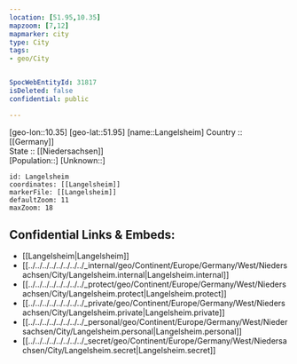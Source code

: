 ```yaml
---
location: [51.95,10.35] 
mapzoom: [7,12] 
mapmarker: city 
type: City
tags:
- geo/City


SpocWebEntityId: 31817
isDeleted: false
confidential: public

---
```

[geo-lon::10.35] 
[geo-lat::51.95] 
[name::Langelsheim] 
Country :: [[Germany]]  
State :: [[Niedersachsen]]  
[Population::] 
[Unknown::] 


```leaflet
id: Langelsheim
coordinates: [[Langelsheim]] 
markerFile: [[Langelsheim]] 
defaultZoom: 11 
maxZoom: 18
```


## Confidential Links & Embeds: 
- [[Langelsheim|Langelsheim]]  
- [[../../../../../../../../_internal/geo/Continent/Europe/Germany/West/Niedersachsen/City/Langelsheim.internal|Langelsheim.internal]] 
- [[../../../../../../../../_protect/geo/Continent/Europe/Germany/West/Niedersachsen/City/Langelsheim.protect|Langelsheim.protect]] 
- [[../../../../../../../../_private/geo/Continent/Europe/Germany/West/Niedersachsen/City/Langelsheim.private|Langelsheim.private]] 
- [[../../../../../../../../_personal/geo/Continent/Europe/Germany/West/Niedersachsen/City/Langelsheim.personal|Langelsheim.personal]] 
- [[../../../../../../../../_secret/geo/Continent/Europe/Germany/West/Niedersachsen/City/Langelsheim.secret|Langelsheim.secret]] 
